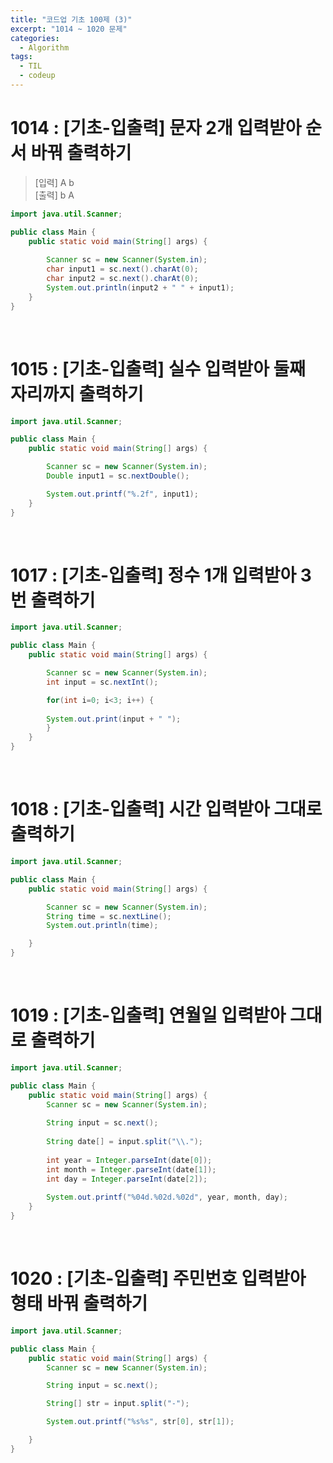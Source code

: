 ```yaml
---
title: "코드업 기초 100제 (3)"
excerpt: "1014 ~ 1020 문제"
categories: 
  - Algorithm
tags: 
  - TIL
  - codeup
---
```

# 1014 : [기초-입출력] 문자 2개 입력받아 순서 바꿔 출력하기
> [입력] A b<br/>
  [출력] b A

``` java
import java.util.Scanner;

public class Main {
	public static void main(String[] args) {
	
		Scanner sc = new Scanner(System.in);		
		char input1 = sc.next().charAt(0);
		char input2 = sc.next().charAt(0);
		System.out.println(input2 + " " + input1);
	}
}
```
<br/>

# 1015 : [기초-입출력] 실수 입력받아 둘째 자리까지 출력하기
``` java
import java.util.Scanner;

public class Main {
	public static void main(String[] args) {

		Scanner sc = new Scanner(System.in);
		Double input1 = sc.nextDouble();

		System.out.printf("%.2f", input1);
	}
}
```
<br/>

# 1017 : [기초-입출력] 정수 1개 입력받아 3번 출력하기
``` java
import java.util.Scanner;

public class Main {
	public static void main(String[] args) {

		Scanner sc = new Scanner(System.in);
		int input = sc.nextInt();

		for(int i=0; i<3; i++) {
			
		System.out.print(input + " ");
		}
	}
}
```
<br/>

# 1018 : [기초-입출력] 시간 입력받아 그대로 출력하기
``` java
import java.util.Scanner;

public class Main {
	public static void main(String[] args) {

		Scanner sc = new Scanner(System.in);
		String time = sc.nextLine();
		System.out.println(time);

	}
}
```
<br/>

# 1019 : [기초-입출력] 연월일 입력받아 그대로 출력하기
``` java
import java.util.Scanner;

public class Main {
	public static void main(String[] args) {
		Scanner sc = new Scanner(System.in);
		
		String input = sc.next();
		
		String date[] = input.split("\\.");
		
		int year = Integer.parseInt(date[0]);	
		int month = Integer.parseInt(date[1]);	
		int day = Integer.parseInt(date[2]);
		
		System.out.printf("%04d.%02d.%02d", year, month, day);
	}
}
```
<br/>

# 1020 : [기초-입출력] 주민번호 입력받아 형태 바꿔 출력하기
``` java
import java.util.Scanner;

public class Main {
	public static void main(String[] args) {
		Scanner sc = new Scanner(System.in);

		String input = sc.next();

		String[] str = input.split("-");

		System.out.printf("%s%s", str[0], str[1]);

	}
}
```
<br/>